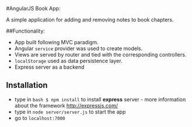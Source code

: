 #AngularJS Book App:

A simple application for adding and removing notes to book chapters.

##Functionality:

* App built following MVC paradigm.
* Angular  ```service``` provider was used to create models.
* Views are served by router and tied with the corresponding controllers. 
* ```localStorage``` used as data persistence layer.
* Express server as a backend

## Installation

* type in ```bash $ npm install``` to install **express** server - more information about the framework http://expressjs.com/
* type in ```node server/server.js``` to start the app
* go to ```localhost:7000```
